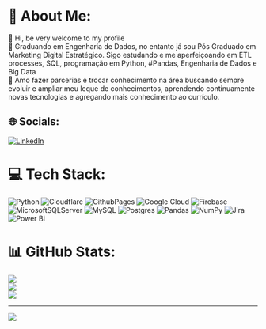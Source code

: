 # 💫 About Me:
👋 Hi, be very welcome to my profile <br>🌱 Graduando em Engenharia de Dados, no entanto já sou Pós Graduado em Marketing Digital Estratégico. Sigo estudando e me aperfeiçoando em ETL processes, SQL, programação em Python, #Pandas, Engenharia de Dados e Big Data<br>💞️ Amo fazer parcerias e trocar conhecimento na área buscando sempre evoluir e ampliar meu leque de conhecimentos, aprendendo continuamente novas tecnologias e agregando mais conhecimento ao currículo.


## 🌐 Socials:
[![LinkedIn](https://img.shields.io/badge/LinkedIn-%230077B5.svg?logo=linkedin&logoColor=white)](https://linkedin.com/in/francio-sousa) 

# 💻 Tech Stack:
![Python](https://img.shields.io/badge/python-3670A0?style=for-the-badge&logo=python&logoColor=ffdd54) ![Cloudflare](https://img.shields.io/badge/Cloudflare-F38020?style=for-the-badge&logo=Cloudflare&logoColor=white) ![GithubPages](https://img.shields.io/badge/github%20pages-121013?style=for-the-badge&logo=github&logoColor=white) ![Google Cloud](https://img.shields.io/badge/GoogleCloud-%234285F4.svg?style=for-the-badge&logo=google-cloud&logoColor=white) ![Firebase](https://img.shields.io/badge/Firebase-039BE5?style=for-the-badge&logo=Firebase&logoColor=white) ![MicrosoftSQLServer](https://img.shields.io/badge/Microsoft%20SQL%20Server-CC2927?style=for-the-badge&logo=microsoft%20sql%20server&logoColor=white) ![MySQL](https://img.shields.io/badge/mysql-%2300000f.svg?style=for-the-badge&logo=mysql&logoColor=white) ![Postgres](https://img.shields.io/badge/postgres-%23316192.svg?style=for-the-badge&logo=postgresql&logoColor=white) ![Pandas](https://img.shields.io/badge/pandas-%23150458.svg?style=for-the-badge&logo=pandas&logoColor=white) ![NumPy](https://img.shields.io/badge/numpy-%23013243.svg?style=for-the-badge&logo=numpy&logoColor=white) ![Jira](https://img.shields.io/badge/jira-%230A0FFF.svg?style=for-the-badge&logo=jira&logoColor=white) ![Power Bi](https://img.shields.io/badge/power_bi-F2C811?style=for-the-badge&logo=powerbi&logoColor=black)
# 📊 GitHub Stats:
![](https://github-readme-stats.vercel.app/api?username=rashidi-francis&theme=merko&hide_border=false&include_all_commits=false&count_private=false)<br/>
![](https://github-readme-streak-stats.herokuapp.com/?user=rashidi-francis&theme=merko&hide_border=false)<br/>
![](https://github-readme-stats.vercel.app/api/top-langs/?username=rashidi-francis&theme=merko&hide_border=false&include_all_commits=false&count_private=false&layout=compact)

---
[![](https://visitcount.itsvg.in/api?id=rashidi-francis&icon=0&color=0)](https://visitcount.itsvg.in)

<!-- Proudly created with GPRM ( https://gprm.itsvg.in ) -->
